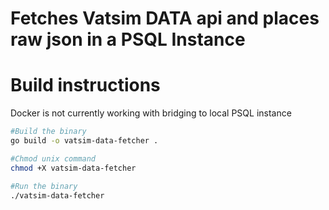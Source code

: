 # Fetches Vatsim DATA api and places raw json in a PSQL Instance

# Build instructions
Docker is not currently working with bridging to local PSQL instance

```bash
#Build the binary
go build -o vatsim-data-fetcher .

#Chmod unix command
chmod +X vatsim-data-fetcher

#Run the binary
./vatsim-data-fetcher
```
